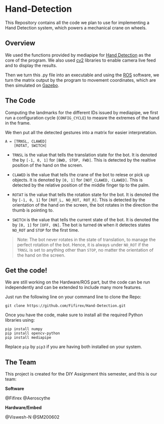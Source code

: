 # Hand-Detection
This Repository contains all the code we plan to use for implementing a Hand Detection system, which powers a mechanical crane on wheels.

## Overview
We used the functions provided by mediapipe for [Hand Detection](https://google.github.io/mediapipe/solutions/hands.html) as the core of the program. We also used [cv2](https://opencv.org) libraries to enable camera live feed and to display the results.

Then we turn this .py file into an executable and using the [ROS](https://www.ros.org) software, we turn the matrix output by the program to movement coordinates, which are then simulated on [Gazebo](http://gazebosim.org).

## The Code
Computing the landmarks for the different IDs issued by mediapipe, we first run a configuration cycle (`CONFIG_CYCLE`) to measre the extremes of the hand in the frame.

We then put all the detected gestures into a matrix for easier interpretation. 

```
A = [TRNSL, CLAWED] 
    [ROTAT, SWITCH]
```
* `TRNSL` is the value that tells the translation state for the bot. It is denoted the by `[-1, 0, 1]` for `[BWD, STOP, FWD]`. This is detected by the realtive position of the hand on the screen.

* `CLAWED` is the value that tells the crane of the bot to relese or pick up objects. It is denoted by `[0, 1]` for `[NOT_CLAWED, CLAWED]`. This is detected by the relative position of the middle finger tip to the palm.

* `ROTAT` is the value that tells the rotation state for the bot. It is denoted the by `[-1, 0, 1]` for `[ROT_L, NO_ROT, ROT_R]`. This is detected by the orientation of the hand on the screen, the bot rotates in the direction the thumb is pointing to.

* `SWITCH` is the value that tells the current state of the bot. It is denoted the by `[0, 1]` for `[OFF, ON]`. The bot is turned `ON` when it detectes  states `NO_ROT` and `STOP` for the first time.

> Note: The bot never rotates in the state of translation, to manage the perfect rotation of the bot. Hence, it is always under `NO_ROT` if the `TRNSL` is set to anything other than `STOP`, no matter the orientation of the hand on the screen.

## Get the code!
We are still working on the Hardware/ROS part, but the code can be run independently and can be extended to include many more features.

Just run the following line on your command line to clone the Repo:

```
git clone https://github.com/Fifirex/Hand-Detection.git
```

Once you have the code, make sure to install all the required Python libraries using:

```
pip install numpy
pip install opencv-python
pip install mediapipe
```

Replace `pip` by `pip3` if you are having both installed on your system.

## The Team
This project is created for the DIY Assignment this semester, and this is our team:

**Software**

@Fifirex
@Aeroscythe

**Hardware/Embed**

@Viswesh-N
@SM200602
